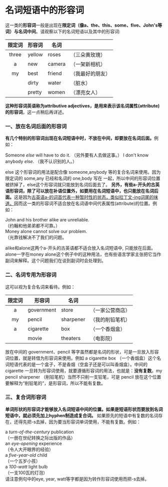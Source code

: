 # 名词短语中的形容词

这一类的**形容词**一般是出现在<b>限定词（像a、the、this、some、five、John's等词）与名词中间</b>。请观察以下的名词短语以及其中的形容词:    

| 限定词  |形容词   |名词   |   |
|:-:|---|---|---|
|three   |yellow   |roses   |（三朵黄玫瑰）   |
|a   |new   | camera  | （一架新相机）  |
|my   | best  | friend  | （我最好的朋友）  |
|   | dirty  | water  | （脏水）  |
|   |  pretty | women  |（漂亮女人）   |  

<b>这种形容词英语称为attributive adjectives，是**用来表示该名词属性**(attribute)的形容词</b>，这一点稍后再详述。  


### 一、放在名词后面的形容词

<b>**有几个特别的形容词**出现在名词短语中时，**不放在中间，却要放在名词后面**。</b>例如：  
>  
Someone <em>else</em> will have to do it. （另外要有人去做这事。） 
I don't know anybody <em>else</em>. （我不认识别的人。）  

else 这个形容词的用法是配合像 someone,anybody 等的复合名词来使用。因为限定词的 some,any 已经和名词的 one,body 写在 一起，所以中间的形容词位置被挤掉了，else这个形容词就只能放到名词后面去了。
<b>另外，有些a-开头的古英语形容词，除了可以放在补语位置外，如要用在名词短语中，也只能放在名词后面。</b>这是因为<u>古英语a-的词首代表一种暂时性的状态，类似拉丁文-ing词尾的味道。</u>因而这一类的形容词不适合放在名词语中间代表属性(attribute)的位置。例如：  
>  
John and his brother alike are unreliable.    
（约翰和他弟弟都不可靠。）   
Money alone cannot solve our problem.  
（光靠钱解决不了我们的问题。  

alike和alone这两个a-开头的古英语都不适合放入名词短语中, 只能放在后面。alone一字在money alone这个例子中的这种用法，也有些语言学家主张把它当作副词来解释。这个问题我们在谈到副词时会处理到。  

### 二、名词专用为形容词

  
这可以视为复合名词来看待。例如：  

| 限定词  |形容词   |名词   |   |
|:-:|---|---|---|
|a   |government   |store   |（一家公营商店）   |
|my   |pencil   | sharpener  | （我的削铅笔机）  |
|a   | cigarette  | box  | （一个香烟盒）  |
|   | movie  | theaters  | （电影院）  |
 
放在中间的 government、pencil 等字虽然都是名词的形状，可是一旦放入形容词位置，就是转借为形容词来使用。例如 a cigarette box （一个香烟盒）这个名词短语代表的是一个盒子，不是香烟（空盒子还是可以叫香烟盒）。中间的 cigarette 一旦转为形容词使用，就要遵循形容词的用法，也就是：<b>没有复数</b>。my pencil sharpener （削铅笔机）当然不只削一支铅笔，可是 pencil 放在这个位置要解释为“削铅笔的”，是形容词，所以不能有复数。


### 三、复合词形容词


<b>单词形状的形容词才能够放入名词短语中间的位置。如果是短语形状而要放到名词短语中，就必须先加上hyphen制造成复合词。</b> 如果原先的短语中有复数的名词存在，还得先把-s去掉，因为要当形容词单词使用，不能有复数。例如：  
>  
a <em>turn-of-the-century</em> publication  
（一册在世纪转换之际出版的作品）  
an <em>eye-opening</em> experience  
（令人大开眼界的经验）  
a <em>five-year-old</em> child  
（一个五岁小孩）  
a <em>100-watt</em> light bulb  
（一支100瓦的灯泡）  
请注意例句中的eye, year, watt等字都是因为转作形容词使用而把-s去掉。